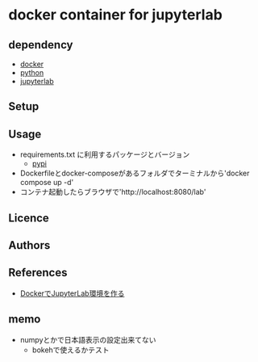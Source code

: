 # docker container for jupyterlab

## dependency

- [docker](https://www.docker.com/)
- [python](https://www.python.org/)
- [jupyterlab](https://jupyterlab.readthedocs.io/en/stable/#)

## Setup

## Usage

- requirements.txt に利用するパッケージとバージョン
  - [pypi](https://pypi.org/)
- Dockerfileとdocker-composeがあるフォルダでターミナルから'docker compose up -d'
- コンテナ起動したらブラウザで'http://localhost:8080/lab'

## Licence

## Authors

## References

- [DockerでJupyterLab環境を作る](https://qiita.com/plumfield56/items/335cad3b58afe55f6529)

## memo

- numpyとかで日本語表示の設定出来てない
  - bokehで使えるかテスト
